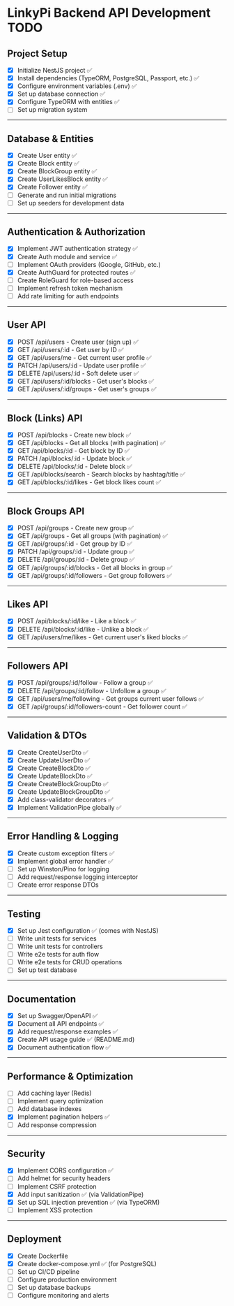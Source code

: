 # LinkyPi Backend API Development TODO

## Project Setup
- [x] Initialize NestJS project ✅
- [x] Install dependencies (TypeORM, PostgreSQL, Passport, etc.) ✅
- [x] Configure environment variables (.env) ✅
- [x] Set up database connection ✅
- [x] Configure TypeORM with entities ✅
- [ ] Set up migration system

---

## Database & Entities
- [x] Create User entity ✅
- [x] Create Block entity ✅
- [x] Create BlockGroup entity ✅
- [x] Create UserLikesBlock entity ✅
- [x] Create Follower entity ✅
- [ ] Generate and run initial migrations
- [ ] Set up seeders for development data

---

## Authentication & Authorization
- [x] Implement JWT authentication strategy ✅
- [x] Create Auth module and service ✅
- [ ] Implement OAuth providers (Google, GitHub, etc.)
- [x] Create AuthGuard for protected routes ✅
- [ ] Create RoleGuard for role-based access
- [ ] Implement refresh token mechanism
- [ ] Add rate limiting for auth endpoints

---

## User API
- [x] POST /api/users - Create user (sign up) ✅
- [x] GET /api/users/:id - Get user by ID ✅
- [x] GET /api/users/me - Get current user profile ✅
- [x] PATCH /api/users/:id - Update user profile ✅
- [x] DELETE /api/users/:id - Soft delete user ✅
- [x] GET /api/users/:id/blocks - Get user's blocks ✅
- [x] GET /api/users/:id/groups - Get user's groups ✅

---

## Block (Links) API
- [x] POST /api/blocks - Create new block ✅
- [x] GET /api/blocks - Get all blocks (with pagination) ✅
- [x] GET /api/blocks/:id - Get block by ID ✅
- [x] PATCH /api/blocks/:id - Update block ✅
- [x] DELETE /api/blocks/:id - Delete block ✅
- [x] GET /api/blocks/search - Search blocks by hashtag/title ✅
- [x] GET /api/blocks/:id/likes - Get block likes count ✅

---

## Block Groups API
- [x] POST /api/groups - Create new group ✅
- [x] GET /api/groups - Get all groups (with pagination) ✅
- [x] GET /api/groups/:id - Get group by ID ✅
- [x] PATCH /api/groups/:id - Update group ✅
- [x] DELETE /api/groups/:id - Delete group ✅
- [x] GET /api/groups/:id/blocks - Get all blocks in group ✅
- [x] GET /api/groups/:id/followers - Get group followers ✅

---

## Likes API
- [x] POST /api/blocks/:id/like - Like a block ✅
- [x] DELETE /api/blocks/:id/like - Unlike a block ✅
- [x] GET /api/users/me/likes - Get current user's liked blocks ✅

---

## Followers API
- [x] POST /api/groups/:id/follow - Follow a group ✅
- [x] DELETE /api/groups/:id/follow - Unfollow a group ✅
- [x] GET /api/users/me/following - Get groups current user follows ✅
- [x] GET /api/groups/:id/followers-count - Get follower count ✅

---

## Validation & DTOs
- [x] Create CreateUserDto ✅
- [x] Create UpdateUserDto ✅
- [x] Create CreateBlockDto ✅
- [x] Create UpdateBlockDto ✅
- [x] Create CreateBlockGroupDto ✅
- [x] Create UpdateBlockGroupDto ✅
- [x] Add class-validator decorators ✅
- [x] Implement ValidationPipe globally ✅

---

## Error Handling & Logging
- [x] Create custom exception filters ✅
- [x] Implement global error handler ✅
- [ ] Set up Winston/Pino for logging
- [ ] Add request/response logging interceptor
- [ ] Create error response DTOs

---

## Testing
- [x] Set up Jest configuration ✅ (comes with NestJS)
- [ ] Write unit tests for services
- [ ] Write unit tests for controllers
- [ ] Write e2e tests for auth flow
- [ ] Write e2e tests for CRUD operations
- [ ] Set up test database

---

## Documentation
- [x] Set up Swagger/OpenAPI ✅
- [x] Document all API endpoints ✅
- [x] Add request/response examples ✅
- [x] Create API usage guide ✅ (README.md)
- [x] Document authentication flow ✅

---

## Performance & Optimization
- [ ] Add caching layer (Redis)
- [ ] Implement query optimization
- [ ] Add database indexes
- [x] Implement pagination helpers ✅
- [ ] Add response compression

---

## Security
- [x] Implement CORS configuration ✅
- [ ] Add helmet for security headers
- [ ] Implement CSRF protection
- [x] Add input sanitization ✅ (via ValidationPipe)
- [x] Set up SQL injection prevention ✅ (via TypeORM)
- [ ] Implement XSS protection

---

## Deployment
- [x] Create Dockerfile
- [x] Create docker-compose.yml ✅ (for PostgreSQL)
- [ ] Set up CI/CD pipeline
- [ ] Configure production environment
- [ ] Set up database backups
- [ ] Configure monitoring and alerts
